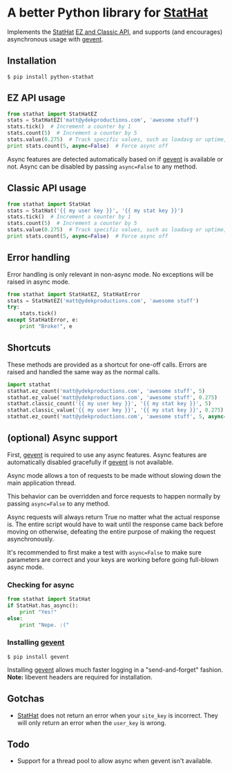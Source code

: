# A better Python library for [StatHat](http://www.stathat.com)
Implements the [StatHat](http://www.stathat.com) [EZ and Classic API](http://www.stathat.com/docs/api), and supports (and encourages) asynchronous usage with [gevent](http://www.gevent.org/).

## Installation
```
$ pip install python-stathat
```

## EZ API usage
```python
from stathat import StatHatEZ
stats = StatHatEZ('matt@ydekproductions.com', 'awesome stuff')
stats.tick()  # Increment a counter by 1
stats.count(5)  # Increment a counter by 5
stats.value(0.275)  # Track specific values, such as loadavg or uptime, etc.
print stats.count(5, async=False)  # Force async off
```
Async features are detected automatically based on if [gevent](http://www.gevent.org/) is available or not. Async can be disabled by passing `async=False` to any method.

## Classic API usage
```python
from stathat import StatHat
stats = StatHat('{{ my user key }}', '{{ my stat key }}')
stats.tick()  # Increment a counter by 1
stats.count(5)  # Increment a counter by 5
stats.value(0.275)  # Track specific values, such as loadavg or uptime, etc.
print stats.count(5, async=False)  # Force async off
```

## Error handling
Error handling is only relevant in non-async mode. No exceptions will be raised in async mode.

```python
from stathat import StatHatEZ, StatHatError
stats = StatHatEZ('matt@ydekproductions.com', 'awesome stuff')
try:
    stats.tick()
except StatHatError, e:
    print "Broke!", e
```

## Shortcuts
These methods are provided as a shortcut for one-off calls. Errors are raised and handled the same way as the normal calls.

```python
import stathat
stathat.ez_count('matt@ydekproductions.com', 'awesome stuff', 5)
stathat.ez_value('matt@ydekproductions.com', 'awesome stuff', 0.275)
stathat.classic_count('{{ my user key }}', '{{ my stat key }}', 5)
stathat.classic_value('{{ my user key }}', '{{ my stat key }}', 0.275)
stathat.ez_count('matt@ydekproductions.com', 'awesome stuff', 5, async=False)  # Disable async
```

## (optional) Async support
First, [gevent](http://www.gevent.org/) is required to use any async features. Async features are automatically disabled gracefully if [gevent](http://www.gevent.org/) is not available.

Async mode allows a ton of requests to be made without slowing down the main application thread.

This behavior can be overridden and force requests to happen normally by passing `async=False` to any method.

Async requests will always return True no matter what the actual response is. The entire script would have to wait until the response came back before moving on otherwise, defeating the entire purpose of making the request asynchronously.

It's recommended to first make a test with `async=False` to make sure parameters are correct and your keys are working before going full-blown async mode.

### Checking for async
```python
from stathat import StatHat
if StatHat.has_async():
    print "Yes!"
else:
    print "Nope. :("
````

### Installing [gevent](http://www.gevent.org/)
```
$ pip install gevent
```
Installing [gevent](http://www.gevent.org/) allows much faster logging in a "send-and-forget" fashion.
__Note:__ libevent headers are required for installation.

## Gotchas
 * [StatHat](http://www.sitehat.com) does not return an error when your `site_key` is incorrect. They will only return an error when the `user_key` is wrong.

## Todo
 * Support for a thread pool to allow async when gevent isn't available.

